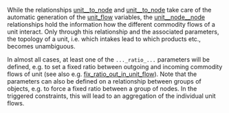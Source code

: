 While the relationships [unit\_\_to\_node](@ref) and [unit\_\_to\_node](@ref)
take care of the automatic generation of the [unit\_flow](@ref) variables,
the [unit\_\_node\_\_node](@ref) relationships hold the information how the different commodity flows
of a unit interact. Only through this relationship and the associated parameters, the topology of a unit, i.e.
which intakes lead to which products etc., becomes unambiguous.

In almost all cases, at least one of the `..._ratio_...` parameters will be defined, e.g. to set a fixed ratio between
outgoing and incoming commodity flows of unit (see also e.g. [fix\_ratio\_out\_in\_unit\_flow](@ref)). Note that the parameters can
also be defined on a relationship between groups of objects, e.g. to force a fixed ratio between a group of nodes. In the triggered constraints,
this will lead to an aggregation of the individual unit flows.
